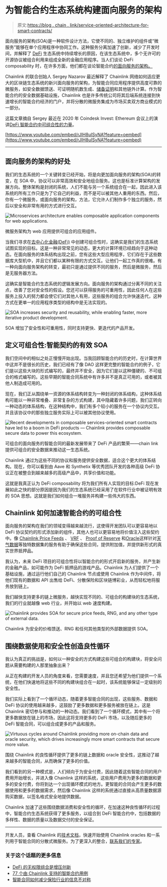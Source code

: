 # 为智能合约生态系统构建面向服务的架构

> 原文:[https://blog . chain . link/service-oriented-architecture-for-smart-contracts/](https://blog.chain.link/service-oriented-architecture-for-smart-contracts/)

面向服务的架构(SOA)是一种软件设计方法，它使不同的、独立维护的组件或“微服务”能够在单个应用程序中协同工作。这种服务分离加速了创新，减少了开发时间，并解释了 [DeFi](https://chain.link/education/defi) 生态系统中持续增长的原因，在该生态系统中，多个无许可的开源协议被组合利用来组成全新的金融应用程序。当人们谈论 DeFi composability 时，在许多方面，他们都在谈论智能合约[的面向服务的架构。](https://chain.link/education/smart-contracts)

Chainlink 的联合创始人 Sergey Nazarov 最近解释了 Chainlink 网络如何适应更大的区块链生态系统的新兴面向服务的架构，为智能合同应用程序提供高度可靠的微服务，如安全数据馈送、可证明随机数生成、[储备证明](https://chain.link/proof-of-reserve)和其他链外计算。作为智能合约的安全数据基础设施，Chainlink 也是许多传统公司将其后端系统连接到快速增长的智能合约经济的门户，并将分散的微服务集成为市场买卖双方商业模式的一部分。

这篇文章摘自 Sergey 最近在 2020 年 Coindesk Invest: Ethereum 会议上的演讲[DeFi 智能合约中可组合性的力量](https://www.youtube.com/watch?v=rJIH8uISyNA&feature=youtu.be)。

[https://www.youtube.com/embed/rJIH8uISyNA?feature=oembed](https://www.youtube.com/embed/rJIH8uISyNA?feature=oembed)

* * *

## 面向服务的架构的好处

我们的生态系统的一个关键转变已经开始，将是向更加面向服务的架构(SOA)的转变，在 SOA 中，协议可以非常高效和安全地组合服务。这也是标准计算架构的发展方向。整体架构是封闭的系统，人们不能与另一个系统组合在一起，因此进入该系统的所有工作只是为了它自己的利益，而不是可以被其他人重用的东西。然后，你有一个微服务，或面向服务的架构，方法，它允许人们制作多个独立的服务，然后以安全和非常有用的方式进行交互。



![Microservices architecture enables composable application components for web applications.](../Images/c894ba0ee504e004843d3ca77c2b4dc1.png)

<figcaption id="caption-attachment-1461" class="wp-caption-text">微服务架构为 web 应用提供可组合的应用组件。</figcaption>





当我们寻求在[去中心化金融(DeFi)](https://blog.chain.link/analyzing-the-defi-ecosystem-and-the-many-ways-chainlink-can-accelerate-adoption/) 中创建可组合性时，这确实是我们的生态系统试图实现的目标。这是一种非常常见的动态，更大的计算环境已经趋向于这种动态。在面向服务的体系结构出现之前，您有这些大型应用程序，它们存在于这些数据库大型机中，并且它们都以某种有限的方式交互。让他们一起工作真的很难。有一种向面向服务架构的转变，最初只是通过提供不同的服务，然后是微服务，然后是无服务器方法。

这确实是智能合约生态系统的逻辑发展方向。面向服务的架构通过分离不同的关注点，改善了您对安全性的假设。您还可以获得服务的可重用性，因此任何人在这些服务上投入的努力都会使它们对其他人有用，这些服务的组合允许快速迭代，这种方式在更单一的应用程序类型的结构中是无法实现的。



![SOA increases security and reusability, while enabling faster, more iterative product development.](../Images/3c82aa9f5992ad6240c64bda12a4972b.png)

<figcaption id="caption-attachment-1460" class="wp-caption-text">SOA 增加了安全性和可重用性，同时支持更快、更迭代的产品开发。</figcaption>





## 定义可组合性:智能契约的有效 SOA

我们空间中的相似之处正慢慢开始出现。当我回顾智能合约的历史时，在计算世界中这并不是很长的历史，我们已经有了像 DAO 这样更完整的智能合约的例子，它们是以这些大块的形式编写的，最终并不安全，因为它们是以这种僵硬的、不可组合的格式编写的。这些早期的智能合同系统中有许多并不是真正可用的，或者被其他人制造成可用的。

现在，我们正从围绕单一资源的体系结构转变为一种封闭的体系结构，这种体系结构可能以一种非常堆叠、非常复杂的方式构建，其中隐藏着许多问题，我们正转向一种动态的体系结构，在这种结构中，我们有多个较小的服务在一个协议内交互。并且该协议中的那些独立服务实际上可以被其他协议使用。



![Recent developments in composable services-oriented smart contracts have led to a boom in DeFi products — Chainlink provides composable secure data to power this ecosystem.](../Images/50349b5eb6b76a992b950ca44999c975.png)

<figcaption id="caption-attachment-1459" class="wp-caption-text">可组合的面向服务的智能合同的最新发展带来了 DeFi 产品的繁荣——chain link 提供可组合的安全数据来推动这一生态系统。</figcaption>





Chainlink 通过为这些不同的协议和服务提供安全数据，适合这个更大的体系结构。现在，你可以看到由 Aave 和 Synthetix 等优秀团队开发的各种高级 DeFi 协议正在被整合到越来越多的高级产品中，共享价值和功能。

这就是我真正认为 DeFi composability 将为我们所有人实现的目标:DeFi 现在发展如此之快的部分原因是因为我们的生态系统已经采用了在软件行业中被证明有效的 SOA 思想。这就是我们如何组合一堆服务并构建一些伟大的东西。

## Chainlink 如何加速智能合约的可组合性

面向服务的架构在我们的领域变得越来越流行，这使得开发团队可以更容易地以 DeFi 协议契约的形式添加新的组件，其他人也可以更容易地将价值注入这些契约中。像 [Chainlink Price Feeds](https://chain.link/solutions/defi) 、 [VRF](https://blog.chain.link/chainlink-vrf-now-live-on-ethereum-mainnet/) 、 [Proof of Reserve](https://blog.chain.link/chainlink-proof-of-reserve-bringing-transparency-to-defi-collateral/) 和[Oracle](https://chain.link/education/blockchain-oracles)这样针对[天气数据](https://arbolmarket.medium.com/businesses-and-farmers-can-now-hedge-weather-risk-through-the-arbol-platform-and-chainlink-data-d6f36506146c)等独特数据集的服务有助于确保这些合同，提供附加值，并提供新形式的真实世界抵押品。

我认为，未来 DeFi 项目的可组合性将以智能合约的形式开启新的服务，并产生新的金融产品，如可能作为 DeFi 抵押品的游戏产品。Chainlink 为人们提供了一个基础设施，通过运行他们自己的 Chainlink 节点或使用 Chainlink 作为中间件，将他们现有的数据和 API 出售给 DeFi、分散保险和区块链博彩业，从而轻松地将服务放到链上。

我们越快支持更多的链上微服务，越快实现不同的、可组合的构建块的生态系统，我们的行业就越像 web 行业，并开始以 web 速度构建。



![Chainlink provides SOA for secure price feeds, RNG, and any other type of external data.](../Images/17685d2b74e0a58ae104c6c78f89b922.png)

<figcaption id="caption-attachment-1458" class="wp-caption-text">Chainlink 为安全的价格馈送、RNG 和任何其他类型的外部数据提供 SOA。</figcaption>





## 围绕数据使用和安全性创造良性循环

我认为真正的挑战是，如何以一种安全的方式构建这些可组合的构建块，将安全问题从需要构建的人那里抽象出来？

从正在构建的开发人员的角度来看，您需要速度，并且您还希望为他们提供一个系统，在他们快速地将这些不同的构建块组合在一起时，该系统能够保证一定级别的安全性。

我们实际上看到了一个循环动态，随着更多智能合同的出现，这些服务、数据和 DeFi 协议的使用越来越多，这鼓励了更多数据和更多服务被放在链上。这是 Chainlink 密切参与和推动的一种动态。我们看到了一个循环模式，其中有一个将更多数据放在链上的市场，因此这将支持更多的 DeFi 市场，以及随后更多的 DeFi 智能合同，可以组合成更多的产品和服务。



![Virtuous cycles around Chainlink providing more on-chain data and oracle security, which drives increasingly more smart contracts that secure more value.](../Images/43c8e16b218cdb2449e25ac6043fbc6e.png)

<figcaption id="caption-attachment-1457" class="wp-caption-text">围绕 Chainlink 的良性循环提供了更多的链上数据和 oracle 安全性，这推动了越来越多的智能合同，从而确保了更多的价值。</figcaption>





我们看到的另一种模式是，人们倾向于为安全付费，因此随着这些智能合同的用户费用开始增长，并进入像 Chainlink 这样的系统，这些用户费用为更多的数据和更多的安全付费，你将到达一个出现循环模式的地方。更智能的合同会产生更多的数据使用和更多的数据需求，然后像 Chainlink 这样的系统通过直接从高质量数据源购买数据，以签名格式安全地提供数据。

Chainlink 加速了这些围绕数据消费和安全性的循环，在加速这种良性循环的过程中，智能合约生态系统获得了更多服务，以组合到 DeFi 智能合约中，包括数据的多样性、数据的质量以及数据交付的安全保证。

* * *

开发人员，查看 Chainlink 的[技术文档](https://docs.chain.link/)，快速开始使用 Chainlink oracles 和一系列用于智能合同的分散式微服务。为了更深入的整合，[联系我们的专家](https://chainlink.typeform.com/to/gEwrPO)。

### 关于这个话题的更多信息

*   [DeFi 的无权限组合是增压创新](https://blog.chain.link/defis-permissionless-composability-is-supercharging-innovation/)
*   [77 个由 Chainlink 支持的智能合约用例](https://blog.chain.link/44-ways-to-enhance-your-smart-contract-with-chainlink/)
*   [智能合同如何减少保险行业的信息不对称](https://blog.chain.link/blockchain-insurance/)